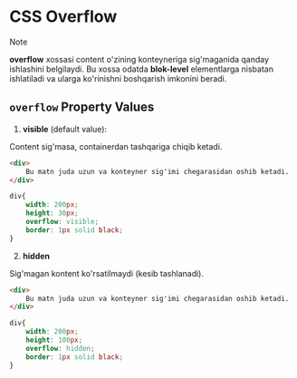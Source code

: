 # CSS Overflow

> [!NOTE]
> **overflow** xossasi content o'zining konteyneriga sig'maganida qanday ishlashini belgilaydi. Bu xossa odatda **blok-level** elementlarga nisbatan ishlatiladi va ularga ko'rinishni boshqarish imkonini beradi.

## `overflow` Property Values

1. **visible** (default value):

Content sig'masa, containerdan tashqariga chiqib ketadi.

```html
<div>
    Bu matn juda uzun va konteyner sig'imi chegarasidan oshib ketadi.
</div>
```

```css
div{
    width: 200px;
    height: 30px;
    overflow: visible;
    border: 1px solid black;
}
```

2. **hidden**

Sig'magan kontent ko'rsatilmaydi (kesib tashlanadi).

```html
<div>
    Bu matn juda uzun va konteyner sig'imi chegarasidan oshib ketadi.
</div>
```

```css
div{
    width: 200px; 
    height: 100px; 
    overflow: hidden; 
    border: 1px solid black;
}
```